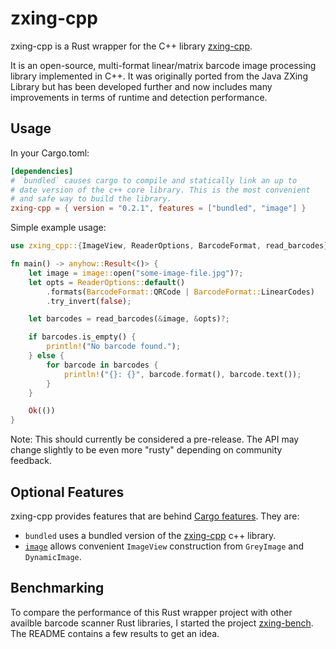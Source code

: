 # zxing-cpp

zxing-cpp is a Rust wrapper for the C++ library [zxing-cpp](https://github.com/zxing-cpp/zxing-cpp).

It is an open-source, multi-format linear/matrix barcode image processing library implemented in C++.
It was originally ported from the Java ZXing Library but has been developed further and now includes
many improvements in terms of runtime and detection performance.

## Usage

In your Cargo.toml:

```toml
[dependencies]
# `bundled` causes cargo to compile and statically link an up to
# date version of the c++ core library. This is the most convenient
# and safe way to build the library.
zxing-cpp = { version = "0.2.1", features = ["bundled", "image"] }
```

Simple example usage:

```rust
use zxing_cpp::{ImageView, ReaderOptions, BarcodeFormat, read_barcodes};

fn main() -> anyhow::Result<()> {
	let image = image::open("some-image-file.jpg")?;
	let opts = ReaderOptions::default()
		.formats(BarcodeFormat::QRCode | BarcodeFormat::LinearCodes)
		.try_invert(false);

	let barcodes = read_barcodes(&image, &opts)?;

	if barcodes.is_empty() {
		println!("No barcode found.");
	} else {
		for barcode in barcodes {
			println!("{}: {}", barcode.format(), barcode.text());
		}
	}

	Ok(())
}
```

Note: This should currently be considered a pre-release. The API may change slightly to be even more
"rusty" depending on community feedback.

## Optional Features

zxing-cpp provides features that are behind [Cargo features](https://doc.rust-lang.org/cargo/reference/manifest.html#the-features-section).
They are:

* `bundled` uses a bundled version of the [zxing-cpp](https://github.com/zxing-cpp/zxing-cpp) c++ library.
* [`image`](https://crates.io/crates/image) allows convenient `ImageView` construction from `GreyImage` and `DynamicImage`.

## Benchmarking

To compare the performance of this Rust wrapper project with other availble barcode scanner Rust libraries,
I started the project [zxing-bench](https://github.com/axxel/zxing-bench). The README contains a few
results to get an idea.
